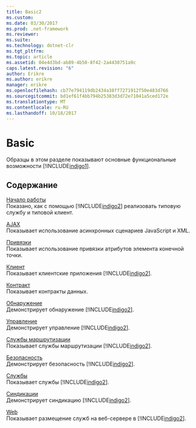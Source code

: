 ```yaml
---
title: Basic2
ms.custom: 
ms.date: 03/30/2017
ms.prod: .net-framework
ms.reviewer: 
ms.suite: 
ms.technology: dotnet-clr
ms.tgt_pltfrm: 
ms.topic: article
ms.assetid: 04e4d3bd-ab89-4b50-8f42-2a4430751a9c
caps.latest.revision: "6"
author: Erikre
ms.author: erikre
manager: erikre
ms.openlocfilehash: cb77e794119db2434a38ff7271912f50e483d766
ms.sourcegitcommit: bd1ef61f4bb794b25383d3d72e71041a5ced172e
ms.translationtype: MT
ms.contentlocale: ru-RU
ms.lasthandoff: 10/18/2017
---
```

# <a name="basic"></a>Basic
Образцы в этом разделе показывают основные функциональные возможности [!INCLUDE[indigo1](../../../../includes/indigo1-md.md)].  
  
## <a name="in-this-section"></a>Содержание  
 [Начало работы](../../../../docs/framework/wcf/samples/getting-started-sample.md)  
 Показано, как с помощью [!INCLUDE[indigo2](../../../../includes/indigo2-md.md)] реализовать типовую службу и типовой клиент.  
  
 [AJAX](../../../../docs/framework/wcf/samples/ajax.md)  
 Показывает использование асинхронных сценариев JavaScript и XML.  
  
 [Привязки](../../../../docs/framework/wcf/samples/binding.md)  
 Показывает использование привязки атрибутов элемента конечной точки.  
  
 [Клиент](../../../../docs/framework/wcf/samples/client.md)  
 Показывает клиентские приложения [!INCLUDE[indigo2](../../../../includes/indigo2-md.md)].  
  
 [Контракт](../../../../docs/framework/wcf/samples/contract.md)  
 Показывает контракты данных.  
  
 [Обнаружение](../../../../docs/framework/wcf/samples/discovery-samples.md)  
 Демонстрирует обнаружение [!INCLUDE[indigo2](../../../../includes/indigo2-md.md)].  
  
 [Управление](../../../../docs/framework/wcf/samples/management.md)  
 Демонстрирует управление [!INCLUDE[indigo2](../../../../includes/indigo2-md.md)].  
  
 [Службы маршрутизации](../../../../docs/framework/wcf/samples/routing-services.md)  
 Показывает службы маршрутизации [!INCLUDE[indigo2](../../../../includes/indigo2-md.md)].  
  
 [Безопасность](../../../../docs/framework/wcf/samples/security-in-wcf.md)  
 Демонстрирует безопасность [!INCLUDE[indigo2](../../../../includes/indigo2-md.md)].  
  
 [Службы](../../../../docs/framework/wcf/samples/services.md)  
 Показывает службы [!INCLUDE[indigo2](../../../../includes/indigo2-md.md)].  
  
 [Синдикации](../../../../docs/framework/wcf/samples/syndication.md)  
 Демонстрирует синдикацию [!INCLUDE[indigo2](../../../../includes/indigo2-md.md)].  
  
 [Web](../../../../docs/framework/wcf/samples/web.md)  
 Показывает размещение служб на веб-сервере в [!INCLUDE[indigo2](../../../../includes/indigo2-md.md)].
